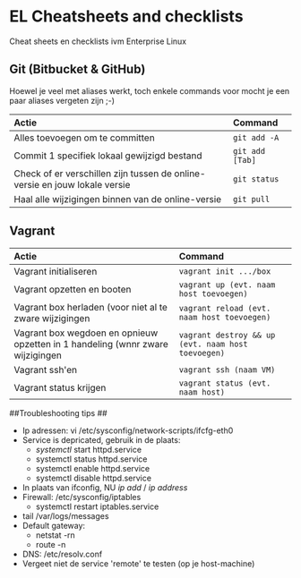 EL Cheatsheets and checklists
=============================

Cheat sheets en checklists ivm Enterprise Linux

## Git (Bitbucket & GitHub)

Hoewel je veel met aliases werkt, toch enkele commands voor mocht je een paar aliases vergeten zijn ;-)

| Actie                                  | Command                                    |
| :---                                    | :---                                       |
| Alles toevoegen om te committen                | `git add -A` |
| Commit 1 specifiek lokaal gewijzigd bestand  | `git add [Tab]`                       |
| Check of er verschillen zijn tussen de online-versie en jouw lokale versie | `git status`                         |
| Haal alle wijzigingen binnen van de online-versie  | `git pull`                       |




## Vagrant

| Actie                                  | Command                                    |
| :---                                    | :---                                       |
| Vagrant initialiseren                | `vagrant init .../box` |
| Vagrant opzetten en booten | `vagrant up (evt. naam host toevoegen)`                         |
| Vagrant box herladen (voor niet al te zware wijzigingen  | `vagrant reload (evt. naam host toevoegen)`                       |
| Vagrant box wegdoen en opnieuw opzetten in 1 handeling (wnnr zware wijzigingen  | `vagrant destroy && up (evt. naam host toevoegen)`                       |
| Vagrant ssh'en                | `vagrant ssh (naam VM)` |
| Vagrant status krijgen                | `vagrant status (evt. naam host)` |

##Troubleshooting tips ##

* Ip adressen: vi /etc/sysconfig/network-scripts/ifcfg-eth0
* Service is depricated, gebruik in de plaats:
    * _systemctl_ start httpd.service
    * systemctl status httpd.service
    * systemctl enable httpd.service
    * systemctl disable httpd.service
* In plaats van ifconfig, NU _ip add_ / _ip address_
* Firewall: /etc/sysconfig/iptables
    * systemctl restart iptables.service
* tail /var/logs/messages
* Default gateway: 
    * netstat -rn
    * route -n
* DNS: /etc/resolv.conf
* Vergeet niet de service 'remote' te testen (op je host-machine)
